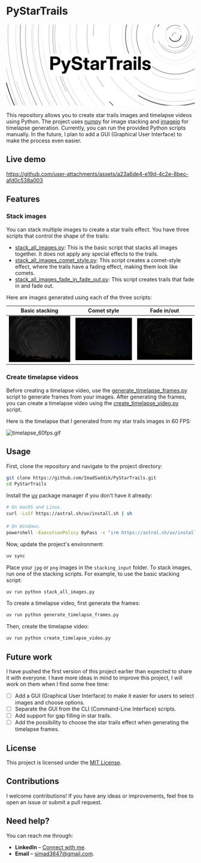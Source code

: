 # PyStarTrails

![Thumbnail](./images/readme/thumbnail.jpg)

This repository allows you to create star trails images and timelapse videos using Python. The project uses [numpy](https://github.com/numpy/numpy) for image stacking and [imageio](https://github.com/imageio/imageio) for timelapse generation. Currently, you can run the provided Python scripts manually. In the future, I plan to add a GUI (Graphical User Interface) to make the process even easier.

## Live demo

https://github.com/user-attachments/assets/a23a6de4-e19d-4c2e-8bec-afd0c538a003

## Features

### Stack images

You can stack multiple images to create a star trails effect. You have three scripts that control the shape of the trails:

- [stack_all_images.py](./stack_all_images.py): This is the basic script that stacks all images together. It does not apply any special effects to the trails.
- [stack_all_images_comet_style.py](./stack_all_images_comet_style.py): This script creates a comet-style effect, where the trails have a fading effect, making them look like comets.
- [stack_all_images_fade_in_fade_out.py](./stack_all_images_fade_in_fade_out.py): This script creates trails that fade in and fade out.

Here are images generated using each of the three scripts:

| Basic stacking | Comet style | Fade in/out |
|:--------------:|:-----------:|:-----------:|
| ![stacked_star_trails.jpg](./images/readme/stacked_star_trails.jpg) | ![stacked_star_trails_comet_style.jpg](./images/readme/stacked_star_trails_comet_style.jpg) | ![stacked_star_trails_fade_in_out.jpg](./images/readme/stacked_star_trails_fade_in_out.jpg) |

### Create timelapse videos

Before creating a timelapse video, use the [generate_timelapse_frames.py](./generate_timelapse_frames.py) script to generate frames from your images. After generating the frames, you can create a timelapse video using the [create_timelapse_video.py](./create_timelapse_video.py) script.

Here is the timelapse that I generated from my star trails images in 60 FPS:

![timelapse_60fps.gif](./images/readme/timelapse_60fps.gif)

## Usage

First, clone the repository and navigate to the project directory:

```bash
git clone https://github.com/ImadSaddik/PyStarTrails.git
cd PyStarTrails
```

Install the [uv](https://github.com/astral-sh/uv) package manager if you don't have it already:

```bash
# On macOS and Linux.
curl -LsSf https://astral.sh/uv/install.sh | sh

# On Windows.
powershell -ExecutionPolicy ByPass -c "irm https://astral.sh/uv/install.ps1 | iex"
```

Now, update the project's environment:

```bash
uv sync
```

Place your `jpg` or `png` images in the `stacking_input` folder. To stack images, run one of the stacking scripts. For example, to use the basic stacking script:

```bash
uv run python stack_all_images.py
```

To create a timelapse video, first generate the frames:

```bash
uv run python generate_timelapse_frames.py
```

Then, create the timelapse video:

```bash
uv run python create_timelapse_video.py
```

## Future work

I have pushed the first version of this project earlier than expected to share it with everyone. I have more ideas in mind to improve this project, I will work on them when I find some free time:

- [ ] Add a GUI (Graphical User Interface) to make it easier for users to select images and choose options.
- [ ] Separate the GUI from the CLI (Command-Line Interface) scripts.
- [ ] Add support for gap filling in star trails.
- [ ] Add the possibility to choose the star trails effect when generating the timelapse frames.

## License

This project is licensed under the [MIT License](./LICENSE).

## Contributions

I welcome contributions! If you have any ideas or improvements, feel free to open an issue or submit a pull request.

## Need help?

You can reach me through:  

- **LinkedIn** – [Connect with me](https://www.linkedin.com/in/imadsaddik/).  
- **Email** – [simad3647@gmail.com](mailto:simad3647@gmail.com).
